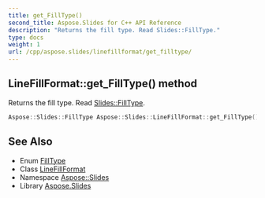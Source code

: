 ```yaml
---
title: get_FillType()
second_title: Aspose.Slides for C++ API Reference
description: "Returns the fill type. Read Slides::FillType."
type: docs
weight: 1
url: /cpp/aspose.slides/linefillformat/get_filltype/
---
```

## LineFillFormat::get_FillType() method


Returns the fill type. Read [Slides::FillType](../../filltype/).

```cpp
Aspose::Slides::FillType Aspose::Slides::LineFillFormat::get_FillType() override
```

## See Also

* Enum [FillType](../filltype/)
* Class [LineFillFormat](./)
* Namespace [Aspose::Slides](../)
* Library [Aspose.Slides](../../)